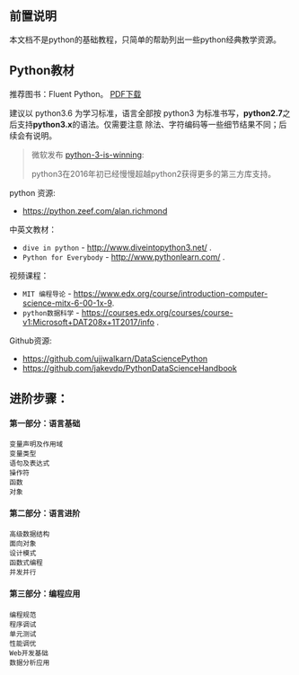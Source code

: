 ## 前置说明
本文档不是python的基础教程，只简单的帮助列出一些python经典教学资源。

## Python教材
推荐图书：Fluent Python。
[PDF下载](../PDF/fluent-python-2015.pdf)

建议以 python3.6 为学习标准，语言全部按 python3 为标准书写，**python2.7**之后支持**python3.x**的语法。仅需要注意 除法、字符编码等一些细节结果不同；后续会有说明。

> 微软发布 [python-3-is-winning](https://blogs.msdn.microsoft.com/pythonengineering/2016/03/08/python-3-is-winning/):
>
> python3在2016年初已经慢慢超越python2获得更多的第三方库支持。

python 资源:

* https://python.zeef.com/alan.richmond

中英文教材：

* `dive in python` - http://www.diveintopython3.net/ .
* `Python for Everybody` - http://www.pythonlearn.com/ .

视频课程：

* `MIT 编程导论` - https://www.edx.org/course/introduction-computer-science-mitx-6-00-1x-9.
* `python数据科学` - https://courses.edx.org/courses/course-v1:Microsoft+DAT208x+1T2017/info .

Github资源:

* https://github.com/ujjwalkarn/DataSciencePython
* https://github.com/jakevdp/PythonDataScienceHandbook

## 进阶步骤：
#### 第一部分：语言基础
	变量声明及作用域
	变量类型
	语句及表达式
	操作符
	函数
	对象
#### 第二部分：语言进阶
	高级数据结构
	面向对象
	设计模式
	函数式编程
	并发并行

#### 第三部分：编程应用
	编程规范
	程序调试
	单元测试
	性能调优
	Web开发基础
	数据分析应用
